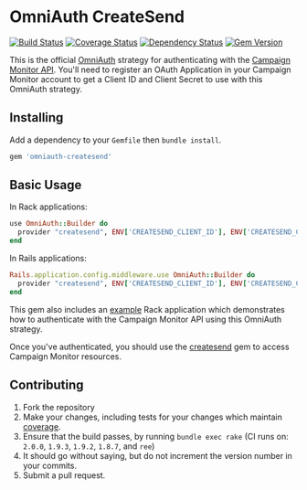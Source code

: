 # OmniAuth CreateSend
[![Build Status](https://secure.travis-ci.org/jdennes/omniauth-createsend.png)][travis] [![Coverage Status](https://coveralls.io/repos/jdennes/omniauth-createsend/badge.png?branch=master)][coveralls] [![Dependency Status](https://gemnasium.com/jdennes/omniauth-createsend.png)][gemnasium] [![Gem Version](https://badge.fury.io/rb/omniauth-createsend.png)][gembadge]

This is the official [OmniAuth](http://www.omniauth.org/) strategy for authenticating with the [Campaign Monitor API](http://www.campaignmonitor.com/api/). You'll need to register an OAuth Application in your Campaign Monitor account to get a Client ID and Client Secret to use with this OmniAuth strategy.

[travis]: http://travis-ci.org/jdennes/omniauth-createsend
[coveralls]: https://coveralls.io/r/jdennes/omniauth-createsend
[gemnasium]: https://gemnasium.com/jdennes/omniauth-createsend
[gembadge]: http://badge.fury.io/rb/omniauth-createsend

## Installing

Add a dependency to your `Gemfile` then `bundle install`.

```ruby
gem 'omniauth-createsend'
```

## Basic Usage

In Rack applications:

```ruby
use OmniAuth::Builder do
  provider "createsend", ENV['CREATESEND_CLIENT_ID'], ENV['CREATESEND_CLIENT_SECRET'], :scope => 'ViewReports,CreateCampaigns,SendCampaigns'
end
```

In Rails applications:

```ruby
Rails.application.config.middleware.use OmniAuth::Builder do
  provider "createsend", ENV['CREATESEND_CLIENT_ID'], ENV['CREATESEND_CLIENT_SECRET'], :scope => 'ViewReports,CreateCampaigns,SendCampaigns'
end
```

This gem also includes an [example](https://github.com/jdennes/omniauth-createsend/blob/master/example/config.ru) Rack application which demonstrates how to authenticate with the Campaign Monitor API using this OmniAuth strategy.

Once you've authenticated, you should use the [createsend](http://campaignmonitor.github.com/createsend-ruby/) gem to access Campaign Monitor resources.

## Contributing
1. Fork the repository
2. Make your changes, including tests for your changes which maintain [coverage][coveralls].
3. Ensure that the build passes, by running `bundle exec rake` (CI runs on: `2.0.0`, `1.9.3`, `1.9.2`, `1.8.7`, and `ree`)
4. It should go without saying, but do not increment the version number in your commits.
5. Submit a pull request.
